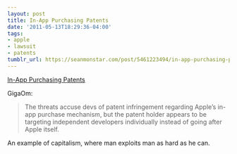 ```yaml
---
layout: post
title: In-App Purchasing Patents
date: '2011-05-13T18:29:36-04:00'
tags:
- apple
- lawsuit
- patents
tumblr_url: https://seanmonstar.com/post/5461223494/in-app-purchasing-patents
---
```

[In-App Purchasing Patents](http://gigaom.com/apple/indie-devs-get-hit-with-lawsuit-threats-over-in-app-purchases/)  

GigaOm:

> The threats accuse devs of patent infringement regarding Apple’s in-app purchase mechanism, but the patent holder appears to be targeting independent developers individually instead of going after Apple itself.

An example of capitalism, where man exploits man as hard as he can.

